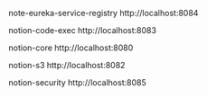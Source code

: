 note-eureka-service-registry http://localhost:8084

notion-code-exec http://localhost:8083

notion-core http://localhost:8080

notion-s3 http://localhost:8082

notion-security http://localhost:8085
